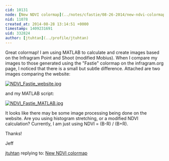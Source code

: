 ```yaml
---
cid: 10131
node: [New NDVI colormap](../notes/cfastie/08-26-2014/new-ndvi-colormap)
nid: 11078
created_at: 2014-08-28 13:14:51 +0000
timestamp: 1409231691
uid: 332824
author: [jtuhtan](../profile/jtuhtan)
---
```


Great colormap! I am using MATLAB to calculate and create images based on the Infragram Point and Shoot (modified Mobius). When I compare my images to those generated using the "Fastie" colormap on the infragram.org page, I noticed that there is a small but subtle difference. Attached are two images comparing the website:


[![NDVI_Fastie_website.jpg](https://i.publiclab.org/system/images/photos/000/006/486/medium/NDVI_Fastie_website.jpg)](https://i.publiclab.org/system/images/photos/000/006/486/original/NDVI_Fastie_website.jpg)

and my MATLAB script:


[![NDVI_Fastie_MATLAB.jpg](https://i.publiclab.org/system/images/photos/000/006/487/medium/NDVI_Fastie_MATLAB.jpg)](https://i.publiclab.org/system/images/photos/000/006/487/original/NDVI_Fastie_MATLAB.jpg)

It looks like there may be some image processing being done on the website. Are you using histogram stretching, or a modified NDVI calculation? Currently, I am just using NDVI = (B-R) / (B+R).

Thanks!

Jeff








[jtuhtan](../profile/jtuhtan) replying to: [New NDVI colormap](../notes/cfastie/08-26-2014/new-ndvi-colormap)


